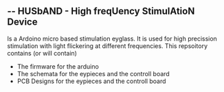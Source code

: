 --
HUSbAND -  High freqUency StimulAtioN Device
-------------
Is a Ardoino micro based stimulation eyglass. It is used for high precission stimulation with light flickering at different frequencies.
This repsoitory contains (or will contain)
* The firmware for the arduino 
* The schemata for the eypieces and the controll board
* PCB Designs for the eypieces and the controll board
